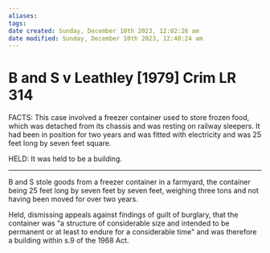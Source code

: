 ```yaml
---
aliases: 
tags: 
date created: Sunday, December 10th 2023, 12:02:26 am
date modified: Sunday, December 10th 2023, 12:40:24 am
---
```


# B and S v Leathley [1979] Crim LR 314

FACTS: This case involved a freezer container used to store frozen food, which was detached from its chassis and was resting on railway sleepers. It had been in position for two years and was fitted with electricity and was 25 feet long by seven feet square.

HELD: It was held to be a building.

---

B and S stole goods from a freezer container in a farmyard, the container being 25 feet long by seven feet by seven feet, weighing three tons and not having been moved for over two years.

Held, dismissing appeals against findings of guilt of burglary, that the container was "a structure of considerable size and intended to be permanent or at least to endure for a considerable time" and was therefore a building within s.9 of the 1968 Act.
